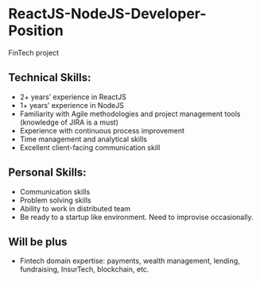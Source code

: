 # ReactJS-NodeJS-Developer-Position
FinTech project

## Technical Skills:
- 2+ years’ experience in ReactJS
- 1+ years’ experience in NodeJS
- Familiarity with Agile methodologies and project management tools (knowledge of JIRA is a must)
- Experience with continuous process improvement
- Time management and analytical skills
- Excellent client-facing communication skill

## Personal Skills:
- Communication skills
- Problem solving skills
- Ability to work in distributed team
- Be ready to a startup like environment. Need to improvise occasionally.

## Will be plus
- Fintech domain expertise: payments, wealth management, lending, fundraising, InsurTech, blockchain, etc.

